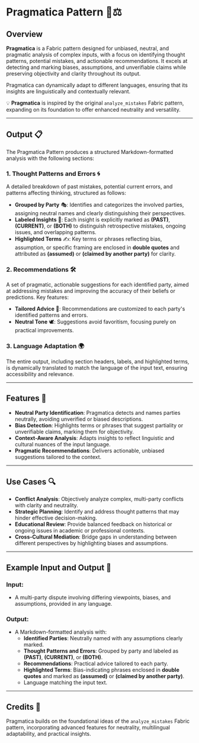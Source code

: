 # Pragmatica Pattern 🧠⚖️

## Overview

**Pragmatica** is a Fabric pattern designed for unbiased, neutral, and pragmatic analysis of complex inputs, with a focus on identifying thought patterns, potential mistakes, and actionable recommendations. It excels at detecting and marking biases, assumptions, and unverifiable claims while preserving objectivity and clarity throughout its output. 

Pragmatica can dynamically adapt to different languages, ensuring that its insights are linguistically and contextually relevant. 

💡 **Pragmatica** is inspired by the original `analyze_mistakes` Fabric pattern, expanding on its foundation to offer enhanced neutrality and versatility.

---

## Output 📋

The Pragmatica Pattern produces a structured Markdown-formatted analysis with the following sections:

### **1. Thought Patterns and Errors** 🌀
A detailed breakdown of past mistakes, potential current errors, and patterns affecting thinking, structured as follows:

- **Grouped by Party** 🎭: Identifies and categorizes the involved parties, assigning neutral names and clearly distinguishing their perspectives.
- **Labeled Insights** 📌: Each insight is explicitly marked as **(PAST)**, **(CURRENT)**, or **(BOTH)** to distinguish retrospective mistakes, ongoing issues, and overlapping patterns.
- **Highlighted Terms** ✍️: Key terms or phrases reflecting bias, assumption, or specific framing are enclosed in **double quotes** and attributed as **(assumed)** or **(claimed by another party)** for clarity.

### **2. Recommendations** 🛠️
A set of pragmatic, actionable suggestions for each identified party, aimed at addressing mistakes and improving the accuracy of their beliefs or predictions. Key features:

- **Tailored Advice** 🎯: Recommendations are customized to each party's identified patterns and errors.
- **Neutral Tone** 🕊️: Suggestions avoid favoritism, focusing purely on practical improvements.

### **3. Language Adaptation** 🌍
The entire output, including section headers, labels, and highlighted terms, is dynamically translated to match the language of the input text, ensuring accessibility and relevance.

---

## Features 🌟

- **Neutral Party Identification**: Pragmatica detects and names parties neutrally, avoiding unverified or biased descriptions.
- **Bias Detection**: Highlights terms or phrases that suggest partiality or unverifiable claims, marking them for objectivity.
- **Context-Aware Analysis**: Adapts insights to reflect linguistic and cultural nuances of the input language.
- **Pragmatic Recommendations**: Delivers actionable, unbiased suggestions tailored to the context.

---

## Use Cases 🔍

- **Conflict Analysis**: Objectively analyze complex, multi-party conflicts with clarity and neutrality.
- **Strategic Planning**: Identify and address thought patterns that may hinder effective decision-making.
- **Educational Review**: Provide balanced feedback on historical or ongoing issues in academic or professional contexts.
- **Cross-Cultural Mediation**: Bridge gaps in understanding between different perspectives by highlighting biases and assumptions.

---

## Example Input and Output 📝

### Input:
- A multi-party dispute involving differing viewpoints, biases, and assumptions, provided in any language.

### Output:
- A Markdown-formatted analysis with:
  - **Identified Parties**: Neutrally named with any assumptions clearly marked.
  - **Thought Patterns and Errors**: Grouped by party and labeled as **(PAST)**, **(CURRENT)**, or **(BOTH)**.
  - **Recommendations**: Practical advice tailored to each party.
  - **Highlighted Terms**: Bias-indicating phrases enclosed in **double quotes** and marked as **(assumed)** or **(claimed by another party)**.
  - Language matching the input text.

---

## Credits 🙌

Pragmatica builds on the foundational ideas of the `analyze_mistakes` Fabric pattern, incorporating advanced features for neutrality, multilingual adaptability, and practical insights.